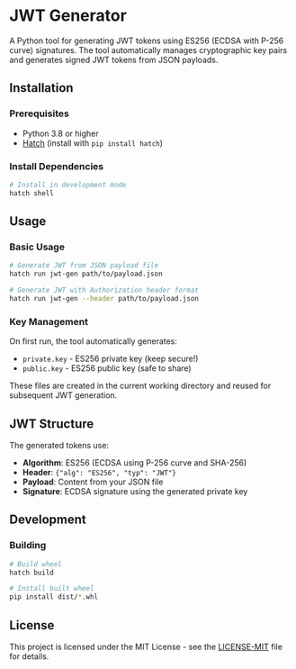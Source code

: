 # JWT Generator

A Python tool for generating JWT tokens using ES256 (ECDSA with P-256 curve) signatures. The tool automatically manages cryptographic key pairs and generates signed JWT tokens from JSON payloads.

## Installation

### Prerequisites

- Python 3.8 or higher
- [Hatch](https://hatch.pypa.io/) (install with `pip install hatch`)

### Install Dependencies

```bash
# Install in development mode
hatch shell
```

## Usage

### Basic Usage

```bash
# Generate JWT from JSON payload file
hatch run jwt-gen path/to/payload.json

# Generate JWT with Authorization header format
hatch run jwt-gen --header path/to/payload.json
```

### Key Management

On first run, the tool automatically generates:
- `private.key` - ES256 private key (keep secure!)
- `public.key` - ES256 public key (safe to share)

These files are created in the current working directory and reused for subsequent JWT generation.

## JWT Structure

The generated tokens use:
- **Algorithm**: ES256 (ECDSA using P-256 curve and SHA-256)
- **Header**: `{"alg": "ES256", "typ": "JWT"}`
- **Payload**: Content from your JSON file
- **Signature**: ECDSA signature using the generated private key

## Development

### Building

```bash
# Build wheel
hatch build

# Install built wheel
pip install dist/*.whl
```

## License

This project is licensed under the MIT License - see the [LICENSE-MIT](LICENSE-MIT) file for details.